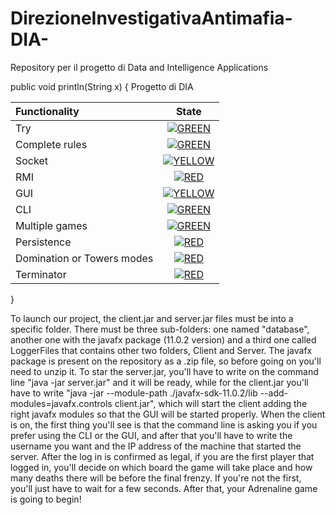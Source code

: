 # DirezioneInvestigativaAntimafia-DIA-
Repository per il progetto di Data and Intelligence Applications

public void println(String x) {
Progetto di DIA  

| Functionality | State |
|:-----------------------|:------------------------------------:|
| Try | [![GREEN](https://placehold.it/15/44bb44/44bb44)](#) |
| Complete rules | [![GREEN](https://placehold.it/15/44bb44/44bb44)](#)|
| Socket | [![YELLOW](https://placehold.it/15/44bb44/44bb44)](#) |
| RMI | [![RED](https://placehold.it/15/f03c15/f03c15)](#) |
| GUI | [![YELLOW](https://placehold.it/15/44bb44/44bb44)](#) |
| CLI | [![GREEN](https://placehold.it/15/44bb44/44bb44)](#) |
| Multiple games | [![GREEN](https://placehold.it/15/44bb44/44bb44)](#) |
| Persistence |[![RED](https://placehold.it/15/f03c15/f03c15)](#) |
| Domination or Towers modes | [![RED](https://placehold.it/15/f03c15/f03c15)](#) |
| Terminator | [![RED](https://placehold.it/15/f03c15/f03c15)](#) |

<!--
[![RED](https://placehold.it/15/f03c15/f03c15)](#)
[![YELLOW](https://placehold.it/15/ffdd00/ffdd00)](#)
[![GREEN](https://placehold.it/15/44bb44/44bb44)](#)
-->
}

To launch our project, the client.jar and server.jar files must be into a specific folder. There must be three sub-folders: 
one named "database", another one with the javafx package (11.0.2 version) and a third one called LoggerFiles that contains 
other two folders, Client and Server. The javafx package is present on the repository as a .zip file, so before
going on you'll need to unzip it.
To star the server.jar, you'll have to write on the command line "java -jar server.jar" and it will be ready, while for the client.jar
you'll have to write "java -jar --module-path ./javafx-sdk-11.0.2/lib --add-modules=javafx.controls client.jar", which will 
start the client adding the right javafx modules so that the GUI will be started properly.
When the client is on, the first thing you'll see is that the command line is asking you if you prefer using the CLI or the
GUI, and after that you'll have to write the username you want and the IP address of the machine that started the server.
After the log in is confirmed as legal, if you are the first player that logged in, you'll decide on which board the game will take place and how many deaths there
will be before the final frenzy. If you're not the first, you'll just have to wait for a few seconds. 
After that, your Adrenaline game is going to begin!
